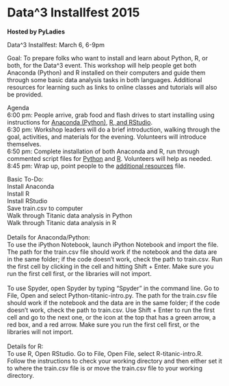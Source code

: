 Data^3 Installfest 2015
====================

**Hosted by PyLadies**

Data^3 Installfest: March 6, 6-9pm

Goal: To prepare folks who want to install and learn about Python, R, or both, for the Data^3 event. This workshop will help people 
get both Anaconda (Python) and R installed on their computers and guide them through some basic data analysis tasks in both languages.
Additional resources for learning such as links to online classes and tutorials will also be provided.

Agenda<br />
6:00 pm: People arrive, grab food and flash drives to start installing using instructions for [Anaconda (Python)](install-python.md), 
[R, and RStudio](install-R.md).<br />
6:30 pm: Workshop leaders will do a brief introduction, walking through the goal, activities, and materials for the evening. 
Volunteers will introduce themselves.<br />
6:50 pm: Complete installation of both Anaconda and R, run through commented script files for [Python](Python-titanic-intro.py) 
and [R](R-titanic-intro.R). Volunteers will help as needed.<br />
8:45 pm: Wrap up, point people to the [additional resources](resources.md) file.<br />

Basic To-Do:<br />
Install Anaconda<br />
Install R<br />
Install RStudio<br />
Save train.csv to computer <br />
Walk through Titanic data analysis in Python <br />
Walk through Titanic data analysis in R <br />
<br />
Details for Anaconda/Python:<br />
To use the iPython Notebook, launch iPython Notebook and import the file. The path for the train.csv file should work if the notebook 
and the data are in the same folder;  if the code doesn’t work, check the path to train.csv. Run the first cell by clicking in the 
cell and hitting Shift + Enter. Make sure you run the first cell first, or the libraries will not import.<br />
<br />
To use Spyder, open Spyder by typing “Spyder” in the command line. Go to File, Open and select Python-titanic-intro.py. The path 
for the train.csv file should work if the notebook and the data are in the same folder;  if the code doesn’t work, check the path 
to train.csv. Use Shift + Enter to run the first cell and go to the next one, or the icon at the top that has a green arrow, a red 
box, and a red arrow. Make sure you run the first cell first, or the libraries will not import.<br />
<br />
Details for R:<br />
To use R, Open RStudio. Go to File, Open File, select R-titanic-intro.R. Follow the instructions to check your working directory 
and then either set it to where the train.csv file is or move the train.csv file to your working directory.<br />

